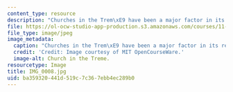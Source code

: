 ```yaml
---
content_type: resource
description: "Churches in the Trem\xE9 have been a major factor in its recovery."
file: https://ol-ocw-studio-app-production.s3.amazonaws.com/courses/11-945-katrina-practicum-spring-2006/ba359320441d519c7c367ebb4ec289b0_IMG_0008.jpg
file_type: image/jpeg
image_metadata:
  caption: "Churches in the Trem\xE9 have been a major factor in its recovery."
  credit: 'Credit: Image courtesy of MIT OpenCourseWare.'
  image-alt: Church in the Treme.
resourcetype: Image
title: IMG_0008.jpg
uid: ba359320-441d-519c-7c36-7ebb4ec289b0
---
```


